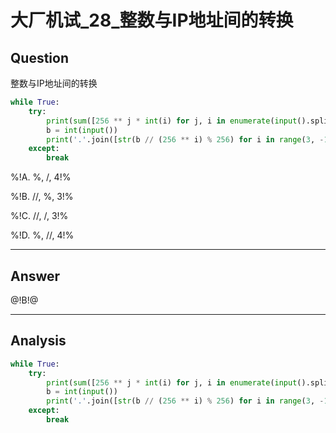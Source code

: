 # 大厂机试_28_整数与IP地址间的转换

## Question
整数与IP地址间的转换

```python
while True:
    try:
        print(sum([256 ** j * int(i) for j, i in enumerate(input().split('.')[::-1])]))
        b = int(input())
        print('.'.join([str(b // (256 ** i) % 256) for i in range(3, -1, -1)]))
    except:
        break
```

%!A. %, /, 4!%

%!B. //, %, 3!%

%!C. //, /, 3!%

%!D. %, //, 4!%

----

## Answer
@!B!@

----

## Analysis

```python
while True:
    try:
        print(sum([256 ** j * int(i) for j, i in enumerate(input().split('.')[::-1])]))
        b = int(input())
        print('.'.join([str(b // (256 ** i) % 256) for i in range(3, -1, -1)]))
    except:
        break
```